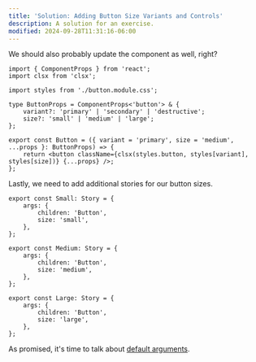 ```yaml
---
title: 'Solution: Adding Button Size Variants and Controls'
description: A solution for an exercise.
modified: 2024-09-28T11:31:16-06:00
---
```


We should also probably update the component as well, right?

```tsx
import { ComponentProps } from 'react';
import clsx from 'clsx';

import styles from './button.module.css';

type ButtonProps = ComponentProps<'button'> & {
	variant?: 'primary' | 'secondary' | 'destructive';
	size?: 'small' | 'medium' | 'large';
};

export const Button = ({ variant = 'primary', size = 'medium', ...props }: ButtonProps) => {
	return <button className={clsx(styles.button, styles[variant], styles[size])} {...props} />;
};
```

Lastly, we need to add additional stories for our button sizes.

```tsx
export const Small: Story = {
	args: {
		children: 'Button',
		size: 'small',
	},
};

export const Medium: Story = {
	args: {
		children: 'Button',
		size: 'medium',
	},
};

export const Large: Story = {
	args: {
		children: 'Button',
		size: 'large',
	},
};
```

As promised, it's time to talk about [default arguments](default-args.md).
